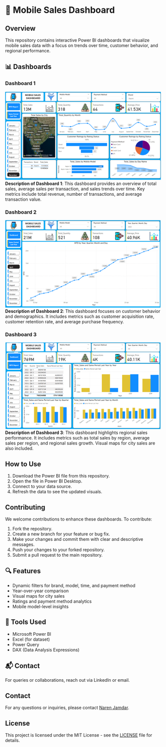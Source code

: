 # 📱 Mobile Sales Dashboard

## Overview
This repository contains interactive Power BI dashboards that visualize mobile sales data with a focus on trends over time, customer behavior, and regional performance.

## 📊 Dashboards

### Dashboard 1
![Dashboard 1](https://github.com/nar-en57/Mobile-Sales-Power-BI-Dashboard/blob/main/Dashboard%201.png)
**Description of Dashboard 1**: This dashboard provides an overview of total sales, average sales per transaction, and sales trends over time. Key metrics include total revenue, number of transactions, and average transaction value.

### Dashboard 2
![Dashboard 2](https://github.com/nar-en57/Mobile-Sales-Power-BI-Dashboard/blob/main/Dashboard%202.png)
**Description of Dashboard 2**: This dashboard focuses on customer behavior and demographics. It includes metrics such as customer acquisition rate, customer retention rate, and average purchase frequency.

### Dashboard 3
![Dashboard 3](https://github.com/nar-en57/Mobile-Sales-Power-BI-Dashboard/blob/main/Dashboard%203.png)
**Description of Dashboard 3**: This dashboard highlights regional sales performance. It includes metrics such as total sales by region, average sales per region, and regional sales growth. Visual maps for city sales are also included.

## How to Use
1. Download the Power BI file from this repository.
2. Open the file in Power BI Desktop.
3. Connect to your data source.
4. Refresh the data to see the updated visuals.

## Contributing
We welcome contributions to enhance these dashboards. To contribute:

1. Fork the repository.
2. Create a new branch for your feature or bug fix.
3. Make your changes and commit them with clear and descriptive messages.
4. Push your changes to your forked repository.
5. Submit a pull request to the main repository.

## 🔍 Features
- Dynamic filters for brand, model, time, and payment method
- Year-over-year comparison
- Visual maps for city sales
- Ratings and payment method analytics
- Mobile model-level insights

## 📌 Tools Used
- Microsoft Power BI
- Excel (for dataset)
- Power Query
- DAX (Data Analysis Expressions)

## 📬 Contact
For queries or collaborations, reach out via LinkedIn or email.

## Contact
For any questions or inquiries, please contact [Naren Jamdar](mailto:narenjamdar57@gmail.com).

## License
This project is licensed under the MIT License - see the [LICENSE](LICENSE) file for details.
